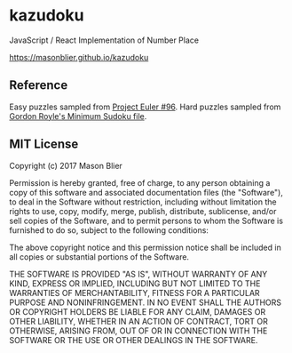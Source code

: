 kazudoku
===

JavaScript / React Implementation of Number Place

https://masonblier.github.io/kazudoku

Reference
---
Easy puzzles sampled from [Project Euler #96](https://projecteuler.net/problem=96). Hard puzzles sampled from [Gordon Royle's Minimum Sudoku file](http://staffhome.ecm.uwa.edu.au/~00013890/sudokumin.php).

MIT License
---
Copyright (c) 2017 Mason Blier

Permission is hereby granted, free of charge, to any person obtaining a copy of this software and associated documentation files (the "Software"), to deal in the Software without restriction, including without limitation the rights to use, copy, modify, merge, publish, distribute, sublicense, and/or sell copies of the Software, and to permit persons to whom the Software is furnished to do so, subject to the following conditions:

The above copyright notice and this permission notice shall be included in all copies or substantial portions of the Software.

THE SOFTWARE IS PROVIDED "AS IS", WITHOUT WARRANTY OF ANY KIND, EXPRESS OR IMPLIED, INCLUDING BUT NOT LIMITED TO THE WARRANTIES OF MERCHANTABILITY, FITNESS FOR A PARTICULAR PURPOSE AND NONINFRINGEMENT. IN NO EVENT SHALL THE AUTHORS OR COPYRIGHT HOLDERS BE LIABLE FOR ANY CLAIM, DAMAGES OR OTHER LIABILITY, WHETHER IN AN ACTION OF CONTRACT, TORT OR OTHERWISE, ARISING FROM, OUT OF OR IN CONNECTION WITH THE SOFTWARE OR THE USE OR OTHER DEALINGS IN THE SOFTWARE.
